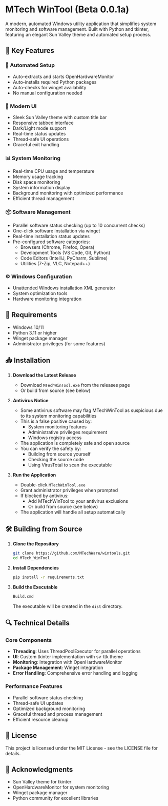 # MTech WinTool (Beta 0.0.1a)

A modern, automated Windows utility application that simplifies system monitoring and software management. Built with Python and tkinter, featuring an elegant Sun Valley theme and automated setup process.

## 🌟 Key Features

### 🔄 Automated Setup
- Auto-extracts and starts OpenHardwareMonitor
- Auto-installs required Python packages
- Auto-checks for winget availability
- No manual configuration needed

### 🎨 Modern UI
- Sleek Sun Valley theme with custom title bar
- Responsive tabbed interface
- Dark/Light mode support
- Real-time status updates
- Thread-safe UI operations
- Graceful exit handling

### 📊 System Monitoring
- Real-time CPU usage and temperature
- Memory usage tracking
- Disk space monitoring
- System information display
- Background monitoring with optimized performance
- Efficient thread management

### 📦 Software Management
- Parallel software status checking (up to 10 concurrent checks)
- One-click software installation via winget
- Real-time installation status updates
- Pre-configured software categories:
  - Browsers (Chrome, Firefox, Opera)
  - Development Tools (VS Code, Git, Python)
  - Code Editors (IntelliJ, PyCharm, Sublime)
  - Utilities (7-Zip, VLC, Notepad++)

### ⚙️ Windows Configuration
- Unattended Windows installation XML generator
- System optimization tools
- Hardware monitoring integration

## 🔧 Requirements

- Windows 10/11
- Python 3.11 or higher
- Winget package manager
- Administrator privileges (for some features)

## 📥 Installation

1. **Download the Latest Release**
   - Download `MTechWinTool.exe` from the releases page
   - Or build from source (see below)

2. **Antivirus Notice**
   - Some antivirus software may flag MTechWinTool as suspicious due to its system monitoring capabilities
   - This is a false positive caused by:
     * System monitoring features
     * Administrative privileges requirement
     * Windows registry access
   - The application is completely safe and open source
   - You can verify the safety by:
     * Building from source yourself
     * Checking the source code
     * Using VirusTotal to scan the executable

3. **Run the Application**
   - Double-click `MTechWinTool.exe`
   - Grant administrator privileges when prompted
   - If blocked by antivirus:
     * Add MTechWinTool to your antivirus exclusions
     * Or build from source (see below)
   - The application will handle all setup automatically

## 🛠️ Building from Source

1. **Clone the Repository**
   ```bash
   git clone https://github.com/MTechWare/wintools.git
   cd MTech_WinTool
   ```

2. **Install Dependencies**
   ```bash
   pip install -r requirements.txt
   ```

3. **Build the Executable**
   ```bash
   Build.cmd
   ```
   The executable will be created in the `dist` directory.

## 🔍 Technical Details

### Core Components
- **Threading**: Uses ThreadPoolExecutor for parallel operations
- **UI**: Custom tkinter implementation with sv-ttk theme
- **Monitoring**: Integration with OpenHardwareMonitor
- **Package Management**: Winget integration
- **Error Handling**: Comprehensive error handling and logging

### Performance Features
- Parallel software status checking
- Thread-safe UI updates
- Optimized background monitoring
- Graceful thread and process management
- Efficient resource cleanup

## 📝 License

This project is licensed under the MIT License - see the LICENSE file for details.

## 🙏 Acknowledgments

- Sun Valley theme for tkinter
- OpenHardwareMonitor for system monitoring
- Winget package manager
- Python community for excellent libraries
